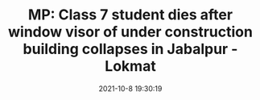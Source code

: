 ---
"title": "MP: Class 7 student dies after window visor of under construction building collapses in Jabalpur - Lokmat"
"date": "2021-10-8 19:30:19"
"feed_name": "GOOGLENEWSCONSTRUCTION"
"feed_website": "https://news.google.com/search?q=construction%2Bincident&hl=en-US&gl=US&ceid=US:en"
"feed_rss": "https://news.google.com/rss/search?q=construction%2Bincident&hl=en-US&gl=US&ceid=US:en"
"link": "https://english.lokmat.com/national/mp-class-7-student-dies-after-window-visor-of-under-construction-building-collapses-in-jabalpur/"
"source": "{'href': 'https://english.lokmat.com', 'title': 'Lokmat'}"
"file": "_posts/2021-1-1-958824b89db1cf9b53c764d193d04871bec4141c.md"
"accident": "1"
"drilling": "0"
"dead": "1"
"injured": "0"
"arrested": "0"
"place": "jabalpur"
"where": "construction site"
"causes": "collapse"
"place_uri": "http://en.wikipedia.org/wiki/Jabalpur"
---